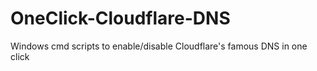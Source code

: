 # OneClick-Cloudflare-DNS
Windows cmd scripts to enable/disable Cloudflare's famous DNS in one click
